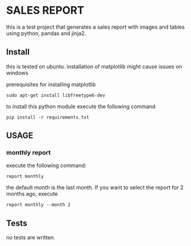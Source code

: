 # SALES REPORT

this is a test project that generates a sales report with images
and tables using python, pandas and jinja2.

## Install

this is tested on ubuntu. installation of matplotlib might cause issues on windows

 prerequisites for installing matplotlib

 `sudo apt-get install libfreetype6-dev`

 to install this python module execute the following command

 `pip install -r requirements.txt`

## USAGE

### monthly report

execute the following command:

`report monthly`

the default month is the last month. If you want to select the report for 2 months ago, execute

`report monthly --month 2`


## Tests

no tests are written.